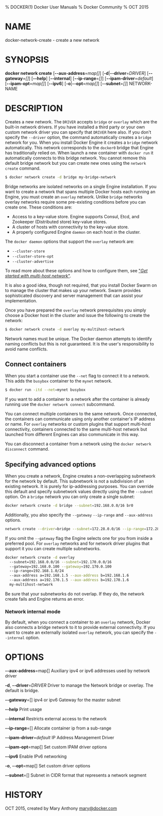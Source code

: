 % DOCKER(1) Docker User Manuals
% Docker Community
% OCT 2015
# NAME
docker-network-create - create a new network

# SYNOPSIS
**docker network create**
[**--aux-address**=*map[]*]
[**-d**|**--driver**=*DRIVER*]
[**--gateway**=*[]*]
[**--help**]
[**--internal**]
[**--ip-range**=*[]*]
[**--ipam-driver**=*default*]
[**--ipam-opt**=*map[]*]
[**--ipv6**]
[**-o**|**--opt**=*map[]*]
[**--subnet**=*[]*]
NETWORK-NAME

# DESCRIPTION

Creates a new network. The `DRIVER` accepts `bridge` or `overlay` which are the
built-in network drivers. If you have installed a third party or your own custom
network driver you can specify that `DRIVER` here also. If you don't specify the
`--driver` option, the command automatically creates a `bridge` network for you.
When you install Docker Engine it creates a `bridge` network automatically. This
network corresponds to the `docker0` bridge that Engine has traditionally relied
on. When launch a new container with  `docker run` it automatically connects to
this bridge network. You cannot remove this default bridge network but you can
create new ones using the `network create` command.

```bash
$ docker network create -d bridge my-bridge-network
```

Bridge networks are isolated networks on a single Engine installation. If you
want to create a network that spans multiple Docker hosts each running an
Engine, you must create an `overlay` network. Unlike `bridge` networks overlay
networks require some pre-existing conditions before you can create one. These
conditions are:

* Access to a key-value store. Engine supports Consul, Etcd, and Zookeeper (Distributed store) key-value stores.
* A cluster of hosts with connectivity to the key-value store.
* A properly configured Engine `daemon` on each host in the cluster.

The `docker daemon` options that support the `overlay` network are:

* `--cluster-store`
* `--cluster-store-opt`
* `--cluster-advertise`

To read more about these options and how to configure them, see ["*Get started
with multi-host
network*"](https://docs.docker.com/engine/userguide/networking/get-started-overlay/).

It is also a good idea, though not required, that you install Docker Swarm on to
manage the cluster that makes up your network. Swarm provides sophisticated
discovery and server management that can assist your implementation.

Once you have prepared the `overlay` network prerequisites you simply choose a
Docker host in the cluster and issue the following to create the network:

```bash
$ docker network create -d overlay my-multihost-network
```

Network names must be unique. The Docker daemon attempts to identify naming
conflicts but this is not guaranteed. It is the user's responsibility to avoid
name conflicts.

## Connect containers

When you start a container use the `--net` flag to connect it to a network.
This adds the `busybox` container to the `mynet` network.

```bash
$ docker run -itd --net=mynet busybox
```

If you want to add a container to a network after the container is already
running use the `docker network connect` subcommand.

You can connect multiple containers to the same network. Once connected, the
containers can communicate using only another container's IP address or name.
For `overlay` networks or custom plugins that support multi-host connectivity,
containers connected to the same multi-host network but launched from different
Engines can also communicate in this way.

You can disconnect a container from a network using the `docker network
disconnect` command.

## Specifying advanced options

When you create a network, Engine creates a non-overlapping subnetwork for the
network by default. This subnetwork is not a subdivision of an existing network.
It is purely for ip-addressing purposes. You can override this default and
specify subnetwork values directly using the the `--subnet` option. On a
`bridge` network you can only create a single subnet:

```bash
docker network create -d bridge --subnet=192.168.0.0/16 br0
```
Additionally, you also specify the `--gateway` `--ip-range` and `--aux-address` options.

```bash
network create --driver=bridge --subnet=172.28.0.0/16 --ip-range=172.28.5.0/24 --gateway=172.28.5.254 br0
```

If you omit the `--gateway` flag the Engine selects one for you from inside a
preferred pool. For `overlay` networks and for network driver plugins that
support it you can create multiple subnetworks.

```bash
docker network create -d overlay
  --subnet=192.168.0.0/16 --subnet=192.170.0.0/16
  --gateway=192.168.0.100 --gateway=192.170.0.100
  --ip-range=192.168.1.0/24
  --aux-address a=192.168.1.5 --aux-address b=192.168.1.6
  --aux-address a=192.170.1.5 --aux-address b=192.170.1.6
  my-multihost-network
```
Be sure that your subnetworks do not overlap. If they do, the network create fails and Engine returns an error.

### Network internal mode

By default, when you connect a container to an `overlay` network, Docker also connects a bridge network to it to provide external connectivity.
If you want to create an externally isolated `overlay` network, you can specify the `--internal` option.

# OPTIONS
**--aux-address**=map[]
  Auxiliary ipv4 or ipv6 addresses used by network driver

**-d**, **--driver**=*DRIVER*
  Driver to manage the Network bridge or overlay. The default is bridge.

**--gateway**=[]
  ipv4 or ipv6 Gateway for the master subnet

**--help**
  Print usage

**--internal**
  Restricts external access to the network

**--ip-range**=[]
  Allocate container ip from a sub-range

**--ipam-driver**=*default*
  IP Address Management Driver

**--ipam-opt**=map[]
  Set custom IPAM driver options

**--ipv6**
  Enable IPv6 networking

**-o**, **--opt**=map[]
  Set custom driver options

**--subnet**=[]
  Subnet in CIDR format that represents a network segment

# HISTORY
OCT 2015, created by Mary Anthony <mary@docker.com>
